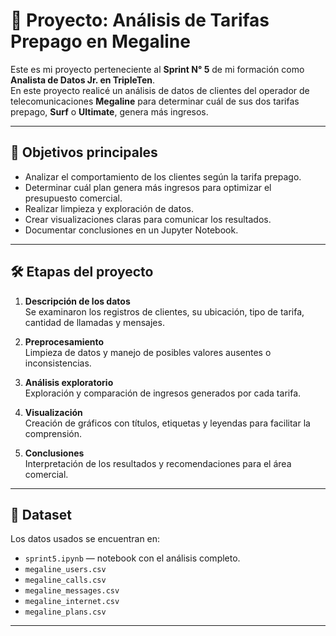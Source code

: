 # 📡 Proyecto: Análisis de Tarifas Prepago en Megaline

Este es mi proyecto perteneciente al **Sprint N° 5** de mi formación como **Analista de Datos Jr. en TripleTen**.  
En este proyecto realicé un análisis de datos de clientes del operador de telecomunicaciones **Megaline** para determinar cuál de sus dos tarifas prepago, **Surf** o **Ultimate**, genera más ingresos.

---

## 🔎 Objetivos principales

- Analizar el comportamiento de los clientes según la tarifa prepago.  
- Determinar cuál plan genera más ingresos para optimizar el presupuesto comercial.  
- Realizar limpieza y exploración de datos.  
- Crear visualizaciones claras para comunicar los resultados.  
- Documentar conclusiones en un Jupyter Notebook.

---

## 🛠️ Etapas del proyecto

1. **Descripción de los datos**  
   Se examinaron los registros de clientes, su ubicación, tipo de tarifa, cantidad de llamadas y mensajes.

2. **Preprocesamiento**  
   Limpieza de datos y manejo de posibles valores ausentes o inconsistencias.

3. **Análisis exploratorio**  
   Exploración y comparación de ingresos generados por cada tarifa.

4. **Visualización**  
   Creación de gráficos con títulos, etiquetas y leyendas para facilitar la comprensión.

5. **Conclusiones**  
   Interpretación de los resultados y recomendaciones para el área comercial.

---

## 📂 Dataset

Los datos usados se encuentran en:  
- `sprint5.ipynb` — notebook con el análisis completo.  
- `megaline_users.csv`  
- `megaline_calls.csv`  
- `megaline_messages.csv`  
- `megaline_internet.csv`  
- `megaline_plans.csv`

---
